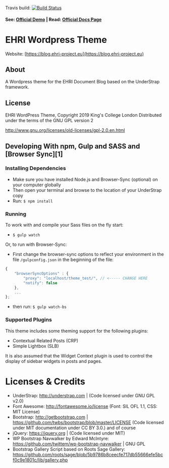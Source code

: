 Travis build: [![Build Status](https://travis-ci.org/understrap/understrap.svg?branch=master)](https://travis-ci.org/understrap/understrap)

#### See: [Official Demo](https://understrap.com/understrap) | Read: [Official Docs Page](https://understrap.github.io/)

# EHRI Wordpress Theme

Website: [https://blog.ehri-project.eu](https://blog.ehri-project.eu)

## About

A Wordpress theme for the EHRI Document Blog based on the UnderStrap framework.

## License
EHRI WordPress Theme, Copyright 2019 King's College London
Distributed under the terms of the GNU GPL version 2

http://www.gnu.org/licenses/old-licenses/gpl-2.0.en.html

## Developing With npm, Gulp and SASS and [Browser Sync][1]

### Installing Dependencies
- Make sure you have installed Node.js and Browser-Sync (optional) on your computer globally
- Then open your terminal and browse to the location of your UnderStrap copy
- Run: `$ npm install`

### Running
To work with and compile your Sass files on the fly start:

- `$ gulp watch`

Or, to run with Browser-Sync:

- First change the browser-sync options to reflect your environment in the file `/gulpconfig.json` in the beginning of the file:
```javascript
{
    "browserSyncOptions" : {
        "proxy": "localhost/theme_test/", // <----- CHANGE HERE
        "notify": false
    },
    ...
};
```
- then run: `$ gulp watch-bs`

### Supported Plugins

This theme includes some theming support for the following plugins:

 - Contextual Related Posts (CRP)
 - Simple Lightbox (SLB)

It is also assumed that the Widget Context plugin is used to control the display of sidebar widgets in posts and pages.

Licenses & Credits
=
- UnderStrap: http://understrap.com | (Code licensed under GNU GPL v2.0)
- Font Awesome: http://fontawesome.io/license (Font: SIL OFL 1.1, CSS: MIT License)
- Bootstrap: http://getbootstrap.com | https://github.com/twbs/bootstrap/blob/master/LICENSE (Code licensed under MIT documentation under CC BY 3.0.)
and of course
- jQuery: https://jquery.org | (Code licensed under MIT)
- WP Bootstrap Navwalker by Edward McIntyre: https://github.com/twittem/wp-bootstrap-navwalker | GNU GPL
- Bootstrap Gallery Script based on Roots Sage Gallery: https://github.com/roots/sage/blob/5b9786b8ceecfe717db55666efe5bcf0c9e1801c/lib/gallery.php

